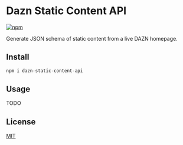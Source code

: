# Dazn Static Content API

[![npm](https://img.shields.io/npm/v/dazn-static-content-api)](https://github.com/patrickbower/dazn-static-content-api)

<!-- [![npm bundle size (minified)](https://img.shields.io/bundlephobia/min/dazn-static-content-api)](https://github.com/patrickbower/dazn-static-content-api) -->

Generate JSON schema of static content from a live DAZN homepage.

## Install

```bash
npm i dazn-static-content-api
```

## Usage

TODO

## License

[MIT](LICENSE)

